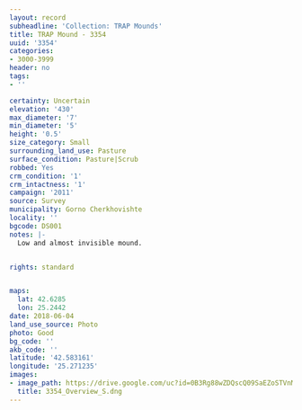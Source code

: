 ```yaml
---
layout: record
subheadline: 'Collection: TRAP Mounds'
title: TRAP Mound - 3354
uuid: '3354'
categories:
- 3000-3999
header: no
tags:
- ''

certainty: Uncertain
elevation: '430'
max_diameter: '7'
min_diameter: '5'
height: '0.5'
size_category: Small
surrounding_land_use: Pasture
surface_condition: Pasture|Scrub
robbed: Yes
crm_condition: '1'
crm_intactness: '1'
campaign: '2011'
source: Survey
municipality: Gorno Cherkhovishte
locality: ''
bgcode: DS001
notes: |-
  Low and almost invisible mound.


rights: standard


maps:
  lat: 42.6285
  lon: 25.2442
date: 2018-06-04
land_use_source: Photo
photo: Good
bg_code: ''
akb_code: ''
latitude: '42.583161'
longitude: '25.271235'
images:
- image_path: https://drive.google.com/uc?id=0B3Rg88wZDQscQ09SaEZoSTVnMWM
  title: 3354_Overview_S.dng
---
```

